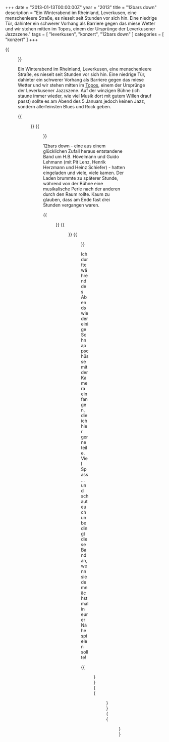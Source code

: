 +++
date = "2013-01-13T00:00:00Z"
year = "2013"
title = "12bars down"
description = "Ein Winterabend im Rheinland, Leverkusen, eine menschenleere Straße, es nieselt seit Stunden vor sich hin. Eine niedrige Tür, dahinter ein schwerer Vorhang als Barriere gegen das miese Wetter und wir stehen mitten im Topos, einem der Ursprünge der Leverkusener Jazzszene."
tags = [ "leverkusen", "konzert", "12bars down" ]
categories = [ "konzert" ]
+++

{{<figure src="/images/2013/20130105-2307-180.jpg" title="Give me four!">}}

Ein Winterabend im Rheinland, Leverkusen, eine menschenleere Straße, es nieselt seit Stunden vor sich hin. Eine niedrige Tür, dahinter ein schwerer Vorhang als Barriere gegen das miese Wetter und wir stehen mitten im <a href="http://www.jazz-lev.de/index.php?Adr=/wir/topos.html" title="Topos" target="_blank">Topos</a>, einem der Ursprünge der Leverkusener Jazzszene. Auf der winzigen Bühne (ich staune immer wieder, wie viel Musik dort mit gutem Willen drauf passt) sollte es am Abend des 5.Januars jedoch keinen Jazz, sondern allerfeinsten Blues und Rock geben.

{{<figure src="/images/2013/20130105-2313-195.jpg" title="One man and his guitar">}}
{{<figure src="/images/2013/20130106-0011-341.jpg" title="Drumming">}}

12bars down - eine aus einem glücklichen Zufall heraus entstandene Band um H.B. Hövelmann und Guido Lehmann (mit Pit Lenz, Henrik Herzmann und Heinz Schiefer) - hatten eingeladen und viele, viele kamen. Der Laden brummte zu späterer Stunde, während von der Bühne eine musikalische Perle nach der anderen durch den Raum rollte. Kaum zu glauben, dass am Ende fast drei Stunden vergangen waren.

{{<figure src="/images/2013/20130105-2225-124.jpg" title="Hard working guitar">}}
{{<figure src="/images/2013/20130105-2357-292.jpg" title="Bass in the back">}}
{{<figure src="/images/2013/20130105-2341-240.jpg" title="Rufus T. I">}}

Ich durfte während des Abends wieder einige Schnappschüsse mit der Kamera einfangen, die ich hier gerne teile. Viel Spass ... und schaut euch unbedingt diese Band an, wenn sie demnächst mal in eurer Nähe spielen sollte!

{{<figure src="/images/2013/20130105-2310-186.jpg" title="Jetzt?">}}
{{<figure src="/images/2013/20130106-0008-327.jpg" title="Rufus T. II">}}
{{<figure src="/images/2013/20130105-2311-189.jpg" title="Dreaming guitar">}}

